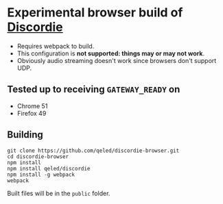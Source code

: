 # Experimental browser build of [Discordie](https://github.com/qeled/discordie/)

- Requires webpack to build.
- This configuration is **not supported: things may or may not work**.
- Obviously audio streaming doesn't work since browsers don't support UDP.

## Tested up to receiving `GATEWAY_READY` on

- Chrome 51
- Firefox 49

## Building

```
git clone https://github.com/qeled/discordie-browser.git
cd discordie-browser
npm install
npm install qeled/discordie
npm install -g webpack
webpack
```

Built files will be in the `public` folder.